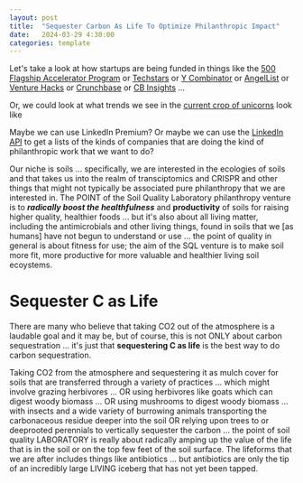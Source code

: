 ```yaml
---
layout: post
title:  "Sequester Carbon As Life To Optimize Philanthropic Impact"
date:   2024-03-29 4:30:00
categories: template
---
```


Let's take a look at how startups are being funded in things like the [500 Flagship Accelerator Program](https://flagship.aplica.500.co/) or [Techstars](https://www.techstars.com/) or [Y Combinator](https://www.ycombinator.com/) or [AngelList](https://angel.co/) or [Venture Hacks](https://venturehacks.com/) or [Crunchbase](https://www.crunchbase.com/) or [CB Insights](https://www.cbinsights) ... 

Or, we could look at what trends we see in the [current crop of unicorns](https://pitchbook.com/news/articles/unicorn-startups-list-trends) look like

Maybe we can use LinkedIn Premium?  Or maybe we can use the [LinkedIn API](https://www.linkedin.com/developers/) to get a lists of the kinds of companies that are doing the kind of philanthropic work that we want to do?

Our niche is soils ... specifically, we are interested in the ecologies of soils and that takes us into the realm of transciptomics and CRISPR and other things that might not typically be associated pure philanthropy that we are interested in. The POINT of the Soil Quality Laboratory philanthropy venture is to ***radically boost the healthfulness*** and **productivity** of soils for raising higher quality, healthier foods ... but it's also about all living matter, including the antimicrobials and other living things, found in soils that we [as humans] have not begun to understand or use ... the point of quality in general is about fitness for use; the aim of the SQL venture is to make soil more fit, more productive for more valuable and healthier living soil ecoystems.  

# Sequester C as Life

There are many who believe that taking CO2 out of the atmosphere is a laudable goal and it may be, but of course, this is not ONLY about carbon sequestration ... it's just that **sequestering C as life** is the best way to do carbon sequestration.

Taking CO2 from the atmosphere and sequestering it as mulch cover for soils that are transferred through a variety of practices ... which might involve grazing herbivores ... OR using herbivores like goats which can digest woody biomass ... OR using mushrooms to digest woody biomass ... with insects and a wide variety of burrowing animals transporting the carbonaceous residue deeper into the soil OR relying upon trees to or deeprooted perennials to vertically sequester the carbon ... the point of soil quality LABORATORY is really about radically amping up the value of the life that is in the soil or on the top few feet of the soil surface. The lifeforms that we are after includes things like antibiotics ... but antibiotics are only the tip of an incredibly large LIVING iceberg that has not yet been tapped.

